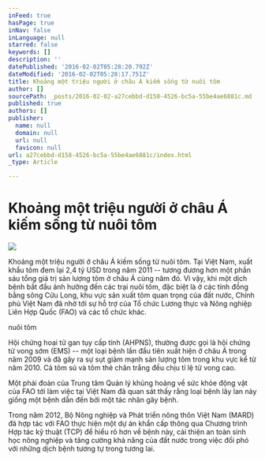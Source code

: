 ```yaml
---
inFeed: true
hasPage: true
inNav: false
inLanguage: null
starred: false
keywords: []
description: ''
datePublished: '2016-02-02T05:28:20.792Z'
dateModified: '2016-02-02T05:28:17.751Z'
title: Khoảng một triệu người ở châu Á kiếm sống từ nuôi tôm
author: []
sourcePath: _posts/2016-02-02-a27cebbd-d158-4526-bc5a-55be4ae6881c.md
published: true
authors: []
publisher:
  name: null
  domain: null
  url: null
  favicon: null
url: a27cebbd-d158-4526-bc5a-55be4ae6881c/index.html
_type: Article

---
```

# Khoảng một triệu người ở châu Á kiếm sống từ nuôi tôm
![](https://the-grid-user-content.s3-us-west-2.amazonaws.com/fdd1360a-5e15-47d0-8a5c-302f5d81e6fe.jpg)

Khoảng một triệu người ở châu Á kiếm sống từ nuôi tôm. Tại Việt Nam, xuất khẩu tôm đem lại 2,4 tỷ USD trong năm 2011 -- tương đương hơn một phần sáu tổng giá trị sản lượng tôm ở châu Á cùng năm đó. Vì vậy, khi một dịch bệnh bắt đầu ảnh hưởng đến các trại nuôi tôm, đặc biệt là ở các tỉnh đồng bằng sông Cửu Long, khu vực sản xuất tôm quan trọng của đất nước, Chính phủ Việt Nam đã nhờ tới sự hỗ trợ của Tổ chức Lương thực và Nông nghiệp Liên Hợp Quốc (FAO) và các tổ chức khác.

nuôi tôm

Hội chứng hoại tử gan tụy cấp tính (AHPNS), thường được gọi là hội chứng tử vong sớm (EMS) -- một loại bệnh lần đầu tiên xuất hiện ở châu Á trong năm 2009 và đã gây ra sự sụt giảm mạnh sản lượng tôm trong khu vực kể từ năm 2010\. Cả tôm sú và tôm thẻ chân trắng đều chịu tỉ lệ tử vong cao.

Một phái đoàn của Trung tâm Quản lý khủng hoảng về sức khỏe động vật của FAO tới làm việc tại Việt Nam đã quan sát thấy rằng loại bệnh lây lan này giống một bệnh dẫn đến bởi một tác nhân gây bệnh.

Trong năm 2012, Bộ Nông nghiệp và Phát triển nông thôn Việt Nam (MARD) đã hợp tác với FAO thực hiện một dự án khẩn cấp thông qua Chương trình Hợp tác kỹ thuật (TCP) để hiểu rõ hơn về bệnh này, cải thiện an toàn sinh học nông nghiệp và tăng cường khả năng của đất nước trong việc đối phó với những dịch bệnh tương tự trong tương lai.